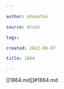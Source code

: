 ```yaml
---

author: ohmanfoo

source: #todo

tags: 

created: 2022-08-07

title: 1864

---
```

[[1864.md]]#1864.md